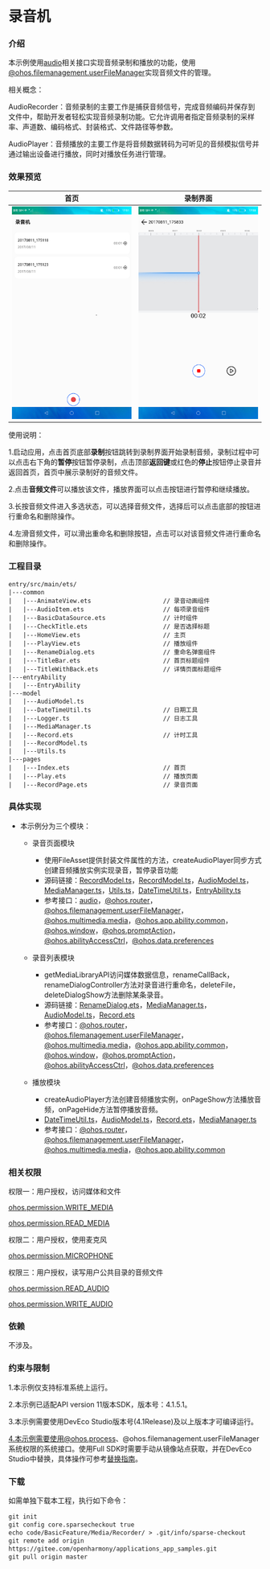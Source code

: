 # 录音机

### 介绍

本示例使用[audio](https://gitee.com/openharmony/docs/blob/master/zh-cn/application-dev/reference/apis-audio-kit/js-apis-audio.md)相关接口实现音频录制和播放的功能，使用[@ohos.filemanagement.userFileManager](https://gitee.com/openharmony/docs/blob/master/zh-cn/application-dev/reference/apis-core-file-kit/js-apis-userFileManager-sys.md)实现音频文件的管理。

相关概念：

AudioRecorder：音频录制的主要工作是捕获音频信号，完成音频编码并保存到文件中，帮助开发者轻松实现音频录制功能。它允许调用者指定音频录制的采样率、声道数、编码格式、封装格式、文件路径等参数。

AudioPlayer：音频播放的主要工作是将音频数据转码为可听见的音频模拟信号并通过输出设备进行播放，同时对播放任务进行管理。

### 效果预览

|首页|录制界面|
|--------------------------------|--------------------------------|
|![main](screenshots/device/main.png)| ![record](screenshots/device/record.png)|

使用说明：

1.启动应用，点击首页底部**录制**按钮跳转到录制界面开始录制音频，录制过程中可以点击右下角的**暂停**按钮暂停录制，点击顶部**返回键**或红色的**停止**按钮停止录音并返回首页，首页中展示录制好的音频文件。

2.点击**音频文件**可以播放该文件，播放界面可以点击按钮进行暂停和继续播放。

3.长按音频文件进入多选状态，可以选择音频文件，选择后可以点击底部的按钮进行重命名和删除操作。

4.左滑音频文件，可以滑出重命名和删除按钮，点击可以对该音频文件进行重命名和删除操作。

### 工程目录
```
entry/src/main/ets/
|---common
|   |---AnimateView.ets                    // 录音动画组件
|   |---AudioItem.ets                      // 每项录音组件
|   |---BasicDataSource.ets                // 计时组件 
|   |---CheckTitle.ets                     // 是否选择标题
|   |---HomeView.ets                       // 主页     
|   |---PlayView.ets                       // 播放组件 
|   |---RenameDialog.ets                   // 重命名弹窗组件
|   |---TitleBar.ets                       // 首页标题组件
|   |---TitleWithBack.ets                  // 详情页面标题组件
|---entryAbility
|   |---EntryAbility
|---model
|   |---AudioModel.ts                  
|   |---DateTimeUtil.ts                    // 日期工具
|   |---Logger.ts                          // 日志工具
|   |---MediaManager.ts                   
|   |---Record.ets                         // 计时工具
|   |---RecordModel.ts                         
|   |---Utils.ts                         
|---pages
|   |---Index.ets                          // 首页
|   |---Play.ets                           // 播放页面
|   |---RecordPage.ets                     // 录音页面
```

### 具体实现

* 本示例分为三个模块：
    * 录音页面模块
        * 使用FileAsset提供封装文件属性的方法，createAudioPlayer同步方式创建音频播放实例实现录音，暂停录音功能
        * 源码链接：[RecordModel.ts](entry/src/main/ets/model/RecordModel.ts)，[RecordModel.ts](entry/src/main/ets/model/RecordModel.ts)，[AudioModel.ts](entry/src/main/ets/model/AudioModel.ts)，[MediaManager.ts](entry/src/main/ets/model/MediaManager.ets)，[Utils.ts](entry/src/main/ets/model/Utils.ts)，[DateTimeUtil.ts](entry/src/main/ets/model/DateTimeUtil.ts)，[EntryAbility.ts](entry/src/main/ets/entryability/EntryAbility.ts)
        * 参考接口：[audio](https://gitee.com/openharmony/docs/blob/master/zh-cn/application-dev/reference/apis-audio-kit/js-apis-audio.md)，[@ohos.router](https://gitee.com/openharmony/docs/blob/master/zh-cn/application-dev/reference/apis-arkui/js-apis-router.md)，[@ohos.filemanagement.userFileManager](https://gitee.com/openharmony/docs/blob/master/zh-cn/application-dev/reference/apis-core-file-kit/js-apis-userFileManager-sys.md)，[@ohos.multimedia.media](https://gitee.com/openharmony/docs/blob/master/zh-cn/application-dev/reference/apis-media-kit/js-apis-media.md)，[@ohos.app.ability.common](https://gitee.com/openharmony/docs/blob/master/zh-cn/application-dev/reference/apis-ability-kit/js-apis-app-ability-common.md)，[@ohos.window](https://gitee.com/openharmony/docs/blob/master/zh-cn/application-dev/reference/apis-arkui/js-apis-window.md)，[@ohos.promptAction](https://gitee.com/openharmony/docs/blob/master/zh-cn/application-dev/reference/apis-arkui/js-apis-promptAction.md)，[@ohos.abilityAccessCtrl](https://gitee.com/openharmony/docs/blob/master/zh-cn/application-dev/reference/apis-ability-kit/js-apis-abilityAccessCtrl.md)，[@ohos.data.preferences](https://gitee.com/openharmony/docs/blob/master/zh-cn/application-dev/reference/apis-arkdata/js-apis-data-preferences.md)

    * 录音列表模块
        * getMediaLibraryAPI访问媒体数据信息，renameCallBack，renameDialogController方法对录音进行重命名，deleteFile，deleteDialogShow方法删除某条录音。
        * 源码链接：[RenameDialog.ets](entry/src/main/ets/common/RenameDialog.ets)，[MediaManager.ts](entry/src/main/ets/model/MediaManager.ets)，[AudioModel.ts](entry/src/main/ets/model/AudioModel.ts)，[Record.ets](entry/src/main/ets/model/Record.ets)
        * 参考接口：[@ohos.router](https://gitee.com/openharmony/docs/blob/master/zh-cn/application-dev/reference/apis-arkui/js-apis-router.md)，[@ohos.filemanagement.userFileManager](https://gitee.com/openharmony/docs/blob/master/zh-cn/application-dev/reference/apis-core-file-kit/js-apis-userFileManager-sys.md)，[@ohos.multimedia.media](https://gitee.com/openharmony/docs/blob/master/zh-cn/application-dev/reference/apis-media-kit/js-apis-media.md)，[@ohos.app.ability.common](https://gitee.com/openharmony/docs/blob/master/zh-cn/application-dev/reference/apis-ability-kit/js-apis-app-ability-common.md)，[@ohos.window](https://gitee.com/openharmony/docs/blob/master/zh-cn/application-dev/reference/apis-arkui/js-apis-window.md)，[@ohos.promptAction](https://gitee.com/openharmony/docs/blob/master/zh-cn/application-dev/reference/apis-arkui/js-apis-promptAction.md)，[@ohos.abilityAccessCtrl](https://gitee.com/openharmony/docs/blob/master/zh-cn/application-dev/reference/apis-ability-kit/js-apis-abilityAccessCtrl.md)，[@ohos.data.preferences](https://gitee.com/openharmony/docs/blob/master/zh-cn/application-dev/reference/apis-arkdata/js-apis-data-preferences.md)

    * 播放模块
        * createAudioPlayer方法创建音频播放实例，onPageShow方法播放音频，onPageHide方法暂停播放音频。
        * [DateTimeUtil.ts](entry/src/main/ets/model/DateTimeUtil.ts)，[AudioModel.ts](entry/src/main/ets/model/AudioModel.ts)，[Record.ets](entry/src/main/ets/model/Record.ets)，[MediaManager.ts](entry/src/main/ets/model/MediaManager.ets)
        * 参考接口：[@ohos.router](https://gitee.com/openharmony/docs/blob/master/zh-cn/application-dev/reference/apis-arkui/js-apis-router.md)，[@ohos.filemanagement.userFileManager](https://gitee.com/openharmony/docs/blob/master/zh-cn/application-dev/reference/apis-core-file-kit/js-apis-userFileManager-sys.md)，[@ohos.multimedia.media](https://gitee.com/openharmony/docs/blob/master/zh-cn/application-dev/reference/apis-media-kit/js-apis-media.md)，[@ohos.app.ability.common](https://gitee.com/openharmony/docs/blob/master/zh-cn/application-dev/reference/apis-ability-kit/js-apis-app-ability-common.md)

### 相关权限

权限一：用户授权，访问媒体和文件

[ohos.permission.WRITE_MEDIA](https://gitee.com/openharmony/docs/blob/master/zh-cn/application-dev/security/AccessToken/permissions-for-all.md#ohospermissionwrite_media)

[ohos.permission.READ_MEDIA](https://gitee.com/openharmony/docs/blob/master/zh-cn/application-dev/security/AccessToken/permissions-for-all.md#ohospermissionread_media)

权限二：用户授权，使用麦克风

[ohos.permission.MICROPHONE](https://gitee.com/openharmony/docs/blob/master/zh-cn/application-dev/security/AccessToken/permissions-for-all.md#ohospermissionmicrophone)

权限三：用户授权，读写用户公共目录的音频文件

[ohos.permission.READ_AUDIO](https://gitee.com/openharmony/docs/blob/master/zh-cn/application-dev/security/AccessToken/permissions-for-system-apps.md#ohospermissionread_audio)

[ohos.permission.WRITE_AUDIO](https://gitee.com/openharmony/docs/blob/master/zh-cn/application-dev/security/AccessToken/permissions-for-system-apps.md#ohospermissionwrite_audio)

### 依赖

不涉及。

### 约束与限制

1.本示例仅支持标准系统上运行。

2.本示例已适配API version 11版本SDK，版本号：4.1.5.1。

3.本示例需要使用DevEco Studio版本号(4.1Release)及以上版本才可编译运行。

4.本示例需要使用@ohos.process、@ohos.filemanagement.userFileManager系统权限的系统接口。使用Full SDK时需要手动从镜像站点获取，并在DevEco Studio中替换，具体操作可参考[替换指南](https://gitee.com/openharmony/docs/blob/master/zh-cn/application-dev/faqs/full-sdk-switch-guide.md)。

### 下载

如需单独下载本工程，执行如下命令：
```
git init
git config core.sparsecheckout true
echo code/BasicFeature/Media/Recorder/ > .git/info/sparse-checkout
git remote add origin https://gitee.com/openharmony/applications_app_samples.git
git pull origin master

```